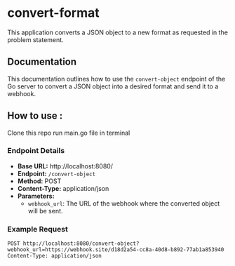 # convert-format

This application converts a JSON object to a new format as requested in the problem statement.

## Documentation

This documentation outlines how to use the `convert-object` endpoint of the Go server to convert a JSON object into a desired format and send it to a webhook.

## How to use : 

Clone this repo
run main.go file in terminal

### Endpoint Details

- **Base URL:** http://localhost:8080/
- **Endpoint:** `/convert-object`
- **Method:** POST
- **Content-Type:** application/json
- **Parameters:**
  - `webhook_url`: The URL of the webhook where the converted object will be sent.

### Example Request

```http
POST http://localhost:8080/convert-object?webhook_url=https://webhook.site/d18d2a54-cc8a-40d8-b892-77ab1a853940
Content-Type: application/json

